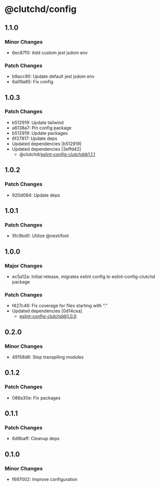 # @clutchd/config

## 1.1.0

### Minor Changes

- 6ec87f0: Add custom jest jsdom env

### Patch Changes

- b9acc90: Update default jest jsdom env
- 6a09a85: Fix config

## 1.0.3

### Patch Changes

- b512919: Update tailwind
- a6138a7: Pin config package
- b512919: Update packages
- 6f27817: Update deps
- Updated dependencies [b512919]
- Updated dependencies [3effd42]
  - @clutchd/eslint-config-clutchd@1.1.1

## 1.0.2

### Patch Changes

- 920d084: Update deps

## 1.0.1

### Patch Changes

- 5fc9bd0: Utilize @next/font

## 1.0.0

### Major Changes

- ec5a12a: Initial release, migrates eslint config to eslint-config-clutchd package

### Patch Changes

- f427c46: Fix coverage for files starting with "."
- Updated dependencies [0d14cea]
  - eslint-config-clutchd@1.0.0

## 0.2.0

### Minor Changes

- 49158d6: Stop transpiling modules

## 0.1.2

### Patch Changes

- 088a30e: Fix packages

## 0.1.1

### Patch Changes

- 6d9baff: Cleanup deps

## 0.1.0

### Minor Changes

- f697002: Improve configuration

